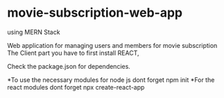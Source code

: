 # movie-subscription-web-app
using MERN Stack 

Web application for managing users and members for movie subscription
The Client part you have to first install REACT,


Check the package.json for dependencies.

*To use the necessary modules for node js dont forget npm init
*For the react modules dont forget npx create-react-app <your app name>

